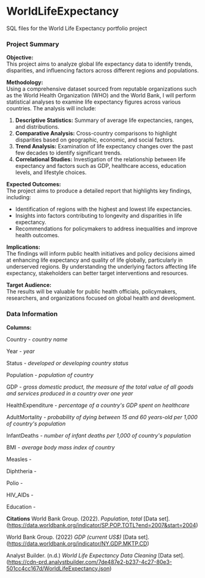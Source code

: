 # WorldLifeExpectancy
SQL files for the World Life Expectancy portfolio project 

### Project Summary

**Objective:**  
This project aims to analyze global life expectancy data to identify trends, disparities, and influencing factors across different regions and populations.

**Methodology:**  
Using a comprehensive dataset sourced from reputable organizations such as the World Health Organization (WHO) and the World Bank, I will perform statistical analyses to examine life expectancy figures across various countries. The analysis will include:

1. **Descriptive Statistics:** Summary of average life expectancies, ranges, and distributions.
2. **Comparative Analysis:** Cross-country comparisons to highlight disparities based on geographic, economic, and social factors.
3. **Trend Analysis:** Examination of life expectancy changes over the past few decades to identify significant trends.
4. **Correlational Studies:** Investigation of the relationship between life expectancy and factors such as GDP, healthcare access, education levels, and lifestyle choices.

**Expected Outcomes:**  
The project aims to produce a detailed report that highlights key findings, including:

- Identification of regions with the highest and lowest life expectancies.
- Insights into factors contributing to longevity and disparities in life expectancy.
- Recommendations for policymakers to address inequalities and improve health outcomes.

**Implications:**  
The findings will inform public health initiatives and policy decisions aimed at enhancing life expectancy and quality of life globally, particularly in underserved regions. By understanding the underlying factors affecting life expectancy, stakeholders can better target interventions and resources.

**Target Audience:**  
The results will be valuable for public health officials, policymakers, researchers, and organizations focused on global health and development.

### Data Information

**Columns:**

Country - *country name*

Year - *year*

Status - *developed or developing country status*

Population - *population of country*

GDP - *gross domestic product, the measure of the total value of all goods and services produced in a country over one year*

HealthExpenditure - *percentage of a country's GDP spent on healthcare*

AdultMortality - *probability of dying between 15 and 60 years-old per 1,000 of country's population*

InfantDeaths - *number of infant deaths per 1,000 of country's population*

BMI - *average body mass index of country*

Measles -

Diphtheria -

Polio -

HIV_AIDs - 

Education - 


**Citations**
World Bank Group. (2022). *Population, total* [Data set]. (https://data.worldbank.org/indicator/SP.POP.TOTL?end=2007&start=2004)

World Bank Group. (2022) *GDP (current US$)* [Data set]. (https://data.worldbank.org/indicator/NY.GDP.MKTP.CD)

Analyst Builder. (n.d.) *World Life Expectancy Data Cleaning* [Data set]. (https://cdn-prd.analystbuilder.com/7de487e2-b237-4c27-80e3-501cc4cc167d/WorldLifeExpectancy.json)